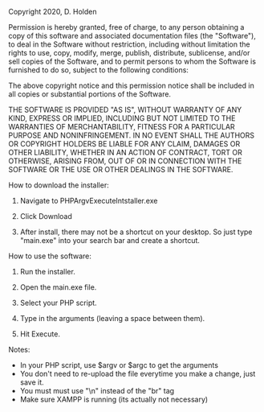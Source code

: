 Copyright 2020, D. Holden

Permission is hereby granted, free of charge, to any person obtaining a copy of this software and associated documentation files (the "Software"), to deal in the Software without restriction, including without limitation the rights to use, copy, modify, merge, publish, distribute, sublicense, and/or sell copies of the Software, and to permit persons to whom the Software is furnished to do so, subject to the following conditions:

The above copyright notice and this permission notice shall be included in all copies or substantial portions of the Software.

THE SOFTWARE IS PROVIDED "AS IS", WITHOUT WARRANTY OF ANY KIND, EXPRESS OR IMPLIED, INCLUDING BUT NOT LIMITED TO THE WARRANTIES OF MERCHANTABILITY, FITNESS FOR A PARTICULAR PURPOSE AND NONINFRINGEMENT. IN NO EVENT SHALL THE AUTHORS OR COPYRIGHT HOLDERS BE LIABLE FOR ANY CLAIM, DAMAGES OR OTHER LIABILITY, WHETHER IN AN ACTION OF CONTRACT, TORT OR OTHERWISE, ARISING FROM, OUT OF OR IN CONNECTION WITH THE SOFTWARE OR THE USE OR OTHER DEALINGS IN THE SOFTWARE.


How to download the installer:

1. Navigate to PHPArgvExecuteIntstaller.exe

2. Click Download

3. After install, there may not be a shortcut on your desktop. So just type "main.exe" into your search bar and create a shortcut.


How to use the software:

1. Run the installer.

2. Open the main.exe file.

3. Select your PHP script.

4. Type in the arguments (leaving a space between them).

5. Hit Execute.

Notes:
- In your PHP script, use $argv or $argc to get the arguments
- You don't need to re-upload the file everytime you make a change, just save it.
- You must must use "\n" instead of the "br" tag
- Make sure XAMPP is running (its actually not necessary)
